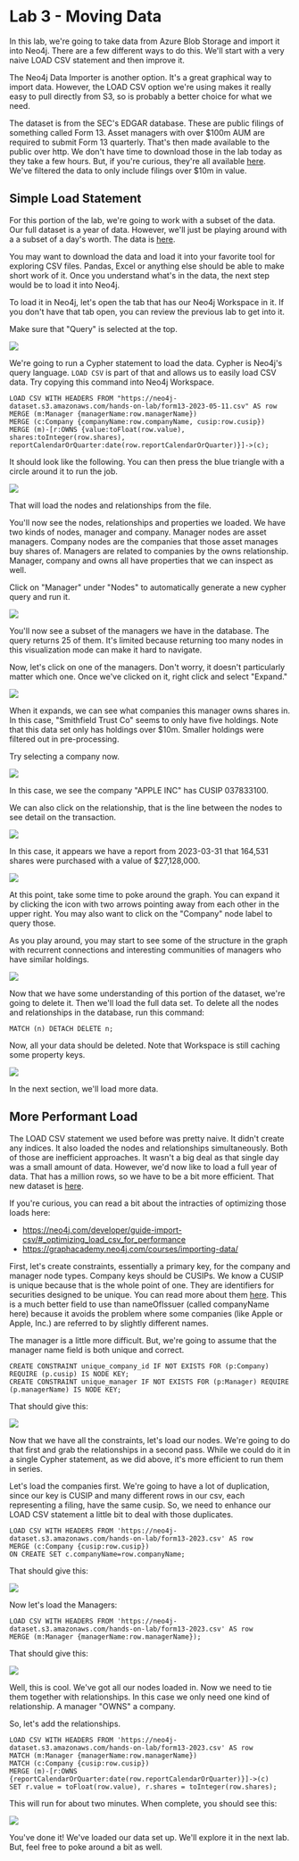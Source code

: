 # Lab 3 - Moving Data
In this lab, we're going to take data from Azure Blob Storage and import it into Neo4j.  There are a few different ways to do this.  We'll start with a very naive LOAD CSV statement and then improve it.  

The Neo4j Data Importer is another option.  It's a great graphical way to import data.  However, the LOAD CSV option we're using makes it really easy to pull directly from S3, so is probably a better choice for what we need.

The dataset is from the SEC's EDGAR database.  These are public filings of something called Form 13.  Asset managers with over \$100m AUM are required to submit Form 13 quarterly.  That's then made available to the public over http.  We don't have time to download those in the lab today as they take a few hours.  But, if you're curious, they're all available [here](https://github.com/neo4j-partners/neo4j-sec-edgar-form13).  We've filtered the data to only include filings over $10m in value.

## Simple Load Statement
For this portion of the lab, we're going to work with a subset of the data.  Our full dataset is a year of data.  However, we'll just be playing around with a a subset of a day's worth.  The data is [here](https://neo4j-dataset.s3.amazonaws.com/hands-on-lab/form13-2023-05-11.csv).

You may want to download the data and load it into your favorite tool for exploring CSV files.  Pandas, Excel or anything else should be able to make short work of it.  Once you understand what's in the data, the next step would be to load it into Neo4j.

To load it in Neo4j, let's open the tab that has our Neo4j Workspace in it.  If you don't have that tab open, you can review the previous lab to get into it.

Make sure that "Query" is selected at the top.

![](images/01.png)

We're going to run a Cypher statement to load the data.  Cypher is Neo4j's query language.  `LOAD CSV` is part of that and allows us to easily load CSV data.  Try copying this command into Neo4j Workspace.

    LOAD CSV WITH HEADERS FROM "https://neo4j-dataset.s3.amazonaws.com/hands-on-lab/form13-2023-05-11.csv" AS row
    MERGE (m:Manager {managerName:row.managerName})
    MERGE (c:Company {companyName:row.companyName, cusip:row.cusip})
    MERGE (m)-[r:OWNS {value:toFloat(row.value), shares:toInteger(row.shares), reportCalendarOrQuarter:date(row.reportCalendarOrQuarter)}]->(c);

It should look like the following.  You can then press the blue triangle with a circle around it to run the job.

![](images/02.png)

That will load the nodes and relationships from the file.

You'll now see the nodes, relationships and properties we loaded.  We have two kinds of nodes, manager and company.  Manager nodes are asset managers.  Company nodes are the companies that those asset manages buy shares of.  Managers are related to companies by the owns relationship.  Manager, company and owns all have properties that we can inspect as well.

Click on "Manager" under "Nodes" to automatically generate a new cypher query and run it.

![](images/03.png)

You'll now see a subset of the managers we have in the database.  The query returns 25 of them.  It's limited because returning too many nodes in this visualization mode can make it hard to navigate.

Now, let's click on one of the managers.  Don't worry, it doesn't particularly matter which one.  Once we've clicked on it, right click and select "Expand."

![](images/04.png)

When it expands, we can see what companies this manager owns shares in.  In this case, "Smithfield Trust Co" seems to only have five holdings.  Note that this data set only has holdings over $10m.  Smaller holdings were filtered out in pre-processing.

Try selecting a company now.

![](images/05.png)

In this case, we see the company "APPLE INC" has CUSIP 037833100.

We can also click on the relationship, that is the line between the nodes to see detail on the transaction.

![](images/06.png)

In this case, it appears we have a report from 2023-03-31 that 164,531 shares were purchased with a value of $27,128,000.

![](images/07.png)

At this point, take some time to poke around the graph.  You can expand it by clicking the icon with two arrows pointing away from each other in the upper right.  You may also want to click on the "Company" node label to query those.

As you play around, you may start to see some of the structure in the graph with recurrent connections and interesting communities of managers who have similar holdings.

![](images/08.png)

Now that we have some understanding of this portion of the dataset, we're going to delete it.  Then we'll load the full data set.  To delete all the nodes and relationships in the database, run this command:

    MATCH (n) DETACH DELETE n;

Now, all your data should be deleted.  Note that Workspace is still caching some property keys.

![](images/09.png)

In the next section, we'll load more data.

## More Performant Load
The LOAD CSV statement we used before was pretty naive.  It didn't create any indices.  It also loaded the nodes and relationships simultaneously.  Both of those are inefficient approaches.  It wasn't a big deal as that single day was a small amount of data.  However, we'd now like to load a full year of data.  That has a million rows, so we have to be a bit more efficient.  That new dataset is [here](https://neo4j-dataset.s3.amazonaws.com/hands-on-lab/form13-2023.csv).

If you're curious, you can read a bit about the intracties of optimizing those loads here:

* https://neo4j.com/developer/guide-import-csv/#_optimizing_load_csv_for_performance
* https://graphacademy.neo4j.com/courses/importing-data/

First, let's create constraints, essentially a primary key, for the company and manager node types.  Company keys should be CUSIPs.  We know a CUSIP is unique because that is the whole point of one.  They are identifiers for securities designed to be unique.  You can read more about them [here](https://www.cusip.com).  This is a much better field to use than nameOfIssuer (called companyName here) because it avoids the problem where some companies (like Apple or Apple, Inc.) are referred to by slightly different names.

The manager is a little more difficult.  But, we're going to assume that the manager name field is both unique and correct.

    CREATE CONSTRAINT unique_company_id IF NOT EXISTS FOR (p:Company) REQUIRE (p.cusip) IS NODE KEY;
    CREATE CONSTRAINT unique_manager IF NOT EXISTS FOR (p:Manager) REQUIRE (p.managerName) IS NODE KEY;

That should give this:

![](images/10.png)

Now that we have all the constraints, let's load our nodes.  We're going to do that first and grab the relationships in a second pass.  While we could do it in a single Cypher statement, as we did above, it's more efficient to run them in series.

Let's load the companies first.  We're going to have a lot of duplication, since our key is CUSIP and many different rows in our csv, each representing a filing, have the same cusip.  So, we need to enhance our LOAD CSV statement a little bit to deal with those duplicates.

    LOAD CSV WITH HEADERS FROM 'https://neo4j-dataset.s3.amazonaws.com/hands-on-lab/form13-2023.csv' AS row
    MERGE (c:Company {cusip:row.cusip})
    ON CREATE SET c.companyName=row.companyName;

That should give this:

![](images/11.png)

Now let's load the Managers:

    LOAD CSV WITH HEADERS FROM 'https://neo4j-dataset.s3.amazonaws.com/hands-on-lab/form13-2023.csv' AS row
    MERGE (m:Manager {managerName:row.managerName});

That should give this:

![](images/12.png)

Well, this is cool.  We've got all our nodes loaded in.  Now we need to tie them together with relationships.  In this case we only need one kind of relationship.  A manager "OWNS" a company.

So, let's add the relationships.

    LOAD CSV WITH HEADERS FROM 'https://neo4j-dataset.s3.amazonaws.com/hands-on-lab/form13-2023.csv' AS row
    MATCH (m:Manager {managerName:row.managerName})
    MATCH (c:Company {cusip:row.cusip})
    MERGE (m)-[r:OWNS {reportCalendarOrQuarter:date(row.reportCalendarOrQuarter)}]->(c)
    SET r.value = toFloat(row.value), r.shares = toInteger(row.shares);

This will run for about two minutes.  When complete, you should see this:

![](images/13.png)

You've done it!  We've loaded our data set up.  We'll explore it in the next lab.  But, feel free to poke around a bit as well.
